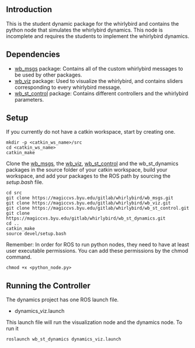 ## Introduction

This is the student dynamic package for the whirlybird and contains the python node that simulates the whirlybird dynamics. This node is incomplete and requires the
students to implement the whirlybird dynamics.


## Dependencies
- [wb_msgs](https://magiccvs.byu.edu/gitlab/whirlybird/wb_msgs) package: Contains all of the custom whirlybird messages to be used by other packages.
- [wb_viz](https://magiccvs.byu.edu/gitlab/whirlybird/wb_viz) package: Used to visualize the whirlybird, and contains sliders corresponding to every whirlybird message.
- [wb_st_control](https://magiccvs.byu.edu/gitlab/whirlybird/wb_st_control) package: Contains different controllers and the whirlybird parameters.

## Setup

If you currently do not have a catkin workspace, start by creating one.

```
mkdir -p <catkin_ws_name>/src
cd <catkin_ws_name>
catkin_make
```

Clone the [wb_msgs](https://magiccvs.byu.edu/gitlab/whirlybird/wb_msgs), the [wb\_viz](https://magiccvs.byu.edu/gitlab/whirlybird/wb_viz),  [wb_st_control](https://magiccvs.byu.edu/gitlab/whirlybird/wb_st_control) 
and the wb\_st\_dynamics packages in the source folder of your catkin workspace, build your workspace, and add your packages to the
ROS path by sourcing the *setup.bash* file.

```
cd src
git clone https://magiccvs.byu.edu/gitlab/whirlybird/wb_msgs.git
git clone https://magiccvs.byu.edu/gitlab/whirlybird/wb_viz.git
git clone https://magiccvs.byu.edu/gitlab/whirlybird/wb_st_control.git
git clone https://magiccvs.byu.edu/gitlab/whirlybird/wb_st_dynamics.git
cd ..
catkin_make
source devel/setup.bash
```

Remember: In order for ROS to run python nodes, they need to have at least user executable permissions. You can add these permissions by the chmod command.
```
chmod +x <python_node.py>
```


## Running the Controller

The dynamics project has one ROS launch file. 
- dynamics_viz.launch

This launch file will run the visualization node and the dynamics node. To run it


```
roslaunch wb_st_dynamics dynamics_viz.launch
```



